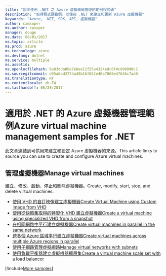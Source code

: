 ```yaml
---
title: "說明使用 .NET 之 Azure 虛擬機器管理的範例程式碼"
description: "取得程式碼範例，以使用 .NET 來建立和更新 Azure 虛擬機器"
keywords: "Azure, .NET, SDK, API, 虛擬機器"
author: camsoper
ms.author: casoper
manager: douge
ms.date: 08/01/2017
ms.topic: article
ms.prod: azure
ms.technology: azure
ms.devlang: dotnet
ms.service: multiple
ms.assetid: 
ms.openlocfilehash: ba83dda06e7e8ee11f25a4324edc6f4cd90090c2
ms.sourcegitcommit: d95a6ad3774a49b16f652e40e7860e47636c7ad0
ms.translationtype: HT
ms.contentlocale: zh-TW
ms.lasthandoff: 08/28/2017
---
```

# <a name="azure-virtual-machine-management-samples-for-net"></a><span data-ttu-id="07bd4-104">適用於 .NET 的 Azure 虛擬機器管理範例</span><span class="sxs-lookup"><span data-stu-id="07bd4-104">Azure virtual machine management samples for .NET</span></span>

<span data-ttu-id="07bd4-105">此文章連結到可供用來建立和設定 Azure 虛擬機器的來源。</span><span class="sxs-lookup"><span data-stu-id="07bd4-105">This article links to source you can use to create and configure Azure virtual machines.</span></span>

## <a name="manage-virtual-machines"></a><span data-ttu-id="07bd4-106">管理虛擬機器</span><span class="sxs-lookup"><span data-stu-id="07bd4-106">Manage virtual machines</span></span>

<span data-ttu-id="07bd4-107">建立、修改、啟動、停止和刪除虛擬機器。</span><span class="sxs-lookup"><span data-stu-id="07bd4-107">Create, modify, start, stop, and delete virtual machines.</span></span>

* [<span data-ttu-id="07bd4-108">使用 VHD 的自訂映像建立虛擬機器</span><span class="sxs-lookup"><span data-stu-id="07bd4-108">Create Virtual Machine using Custom Image from VHD</span></span>](https://github.com/Azure-Samples/managed-disk-dotnet-create-virtual-machine-using-custom-image-from-VHD)
* [<span data-ttu-id="07bd4-109">使用從快照集取得的特製化 VHD 建立虛擬機器</span><span class="sxs-lookup"><span data-stu-id="07bd4-109">Create a virtual machine using specialized VHD from a snapshot</span></span>](https://github.com/Azure-Samples/managed-disk-dotnet-create-virtual-machine-using-specialized-disk-from-snapshot)
* [<span data-ttu-id="07bd4-110">在相同網路中平行建立虛擬機器</span><span class="sxs-lookup"><span data-stu-id="07bd4-110">Create virtual machines in parallel in the same network</span></span>](https://github.com/Azure-Samples/compute-dotnet-manage-virtual-machines-with-network-in-parallel)
* [<span data-ttu-id="07bd4-111">跨多個 Azure 區域平行建立虛擬機器</span><span class="sxs-lookup"><span data-stu-id="07bd4-111">Create virtual machines across multiple Azure regions in parallel</span></span>](https://github.com/Azure-Samples/compute-dotnet-create-virtual-machines-across-regions-in-parallel)
* [<span data-ttu-id="07bd4-112">使用子網路管理虛擬網路</span><span class="sxs-lookup"><span data-stu-id="07bd4-112">Manage virtual networks with subnets</span></span>](https://github.com/Azure-Samples/network-dotnet-manage-virtual-network)
* [<span data-ttu-id="07bd4-113">使用負載平衡器建立虛擬機器擴展集</span><span class="sxs-lookup"><span data-stu-id="07bd4-113">Create a virtual machine scale set with a load balancer</span></span>](https://github.com/Azure-Samples/compute-dotnet-manage-virtual-machine-scale-sets)

[!include[More samples](includes/more-samples.md)]
